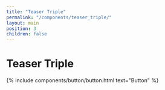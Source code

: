 ```yaml
---
title: "Teaser Triple"
permalink: "/components/teaser_triple/"
layout: main
position: 3
children: false
---
```


<h1>Teaser Triple</h1>
{% include components/button/button.html text="Button" %}